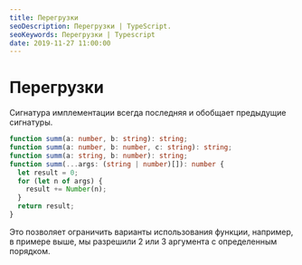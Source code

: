 ```yaml
---
title: Перегрузки
seoDescription: Перегрузки | TypeScript.
seoKeywords: Перегрузки | Typescript
date: 2019-11-27 11:00:00
---
```

# Перегрузки

Сигнатура имплементации всегда последняя и обобщает предыдущие сигнатуры.

```typescript
function summ(a: number, b: string): string;
function summ(a: number, b: number, c: string): string;
function summ(a: string, b: number): string;
function summ(...args: (string | number)[]): number {
  let result = 0;
  for (let n of args) {
    result += Number(n);
  }
  return result;
}
```

Это позволяет ограничить варианты использования функции, например, в примере выше, мы разрешили 2 или 3 аргумента с определенным порядком.